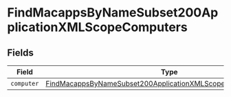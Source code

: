 # FindMacappsByNameSubset200ApplicationXMLScopeComputers


## Fields

| Field                                                                                                                                                       | Type                                                                                                                                                        | Required                                                                                                                                                    | Description                                                                                                                                                 |
| ----------------------------------------------------------------------------------------------------------------------------------------------------------- | ----------------------------------------------------------------------------------------------------------------------------------------------------------- | ----------------------------------------------------------------------------------------------------------------------------------------------------------- | ----------------------------------------------------------------------------------------------------------------------------------------------------------- |
| `computer`                                                                                                                                                  | [FindMacappsByNameSubset200ApplicationXMLScopeComputersComputer](../../models/operations/findmacappsbynamesubset200applicationxmlscopecomputerscomputer.md) | :heavy_minus_sign:                                                                                                                                          | N/A                                                                                                                                                         |
